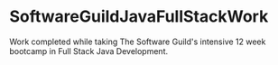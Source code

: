 # SoftwareGuildJavaFullStackWork
Work completed while taking The Software Guild's intensive 12 week bootcamp in Full Stack Java Development.
